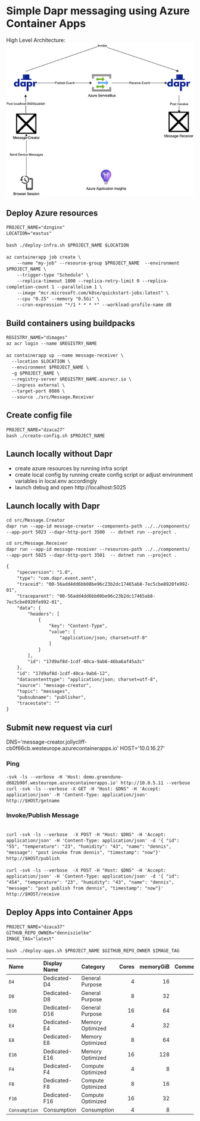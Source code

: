 # Simple Dapr messaging using Azure Container Apps



High Level Architecture:
![](/architecture.png)


## Deploy Azure resources

```
PROJECT_NAME="dznginx"
LOCATION="eastus"

bash ./deploy-infra.sh $PROJECT_NAME $LOCATION

az containerapp job create \
    --name "my-job" --resource-group $PROJECT_NAME  --environment $PROJECT_NAME \
    --trigger-type "Schedule" \
    --replica-timeout 1800 --replica-retry-limit 0 --replica-completion-count 1 --parallelism 1 \
    --image "mcr.microsoft.com/k8se/quickstart-jobs:latest" \
    --cpu "0.25" --memory "0.5Gi" \
    --cron-expression "*/1 * * * *" --workload-profile-name d8

```

## Build containers using buildpacks

```
REGISTRY_NAME="dimages"
az acr login --name $REGISTRY_NAME

az containerapp up --name message-receiver \
  --location $LOCATION \
  --environment $PROJECT_NAME \
  -g $PROJECT_NAME \
  --registry-server $REGISTRY_NAME.azurecr.io \
  --ingress external \
  --target-port 8080 \
  --source ./src/Message.Receiver

```

## Create config file
```
PROJECT_NAME="dzaca27"
bash ./create-config.sh $PROJECT_NAME
```

## Launch locally without Dapr
- create azure resources by running infra script 
- create local config by running create config script or adjust environment variables in local.env accordingly
- launch debug and open http://localhost:5025


## Launch locally with Dapr

```
cd src/Message.Creator
dapr run --app-id message-creator --components-path ../../components/ --app-port 5023 --dapr-http-port 3500  -- dotnet run --project .
```

```
cd src/Message.Receiver
dapr run --app-id message-receiver --resources-path ../../components/ --app-port 5025 --dapr-http-port 3501  -- dotnet run --project .
```

```
{
    "specversion": "1.0",
    "type": "com.dapr.event.sent",
    "traceid": "00-56add4dd6bb08be96c23b2dc17465ab8-7ec5cbe8920fe992-01",
    "traceparent": "00-56add4dd6bb08be96c23b2dc17465ab8-7ec5cbe8920fe992-01",
    "data": {
        "headers": [
            {
                "key": "Content-Type",
                "value": [
                    "application/json; charset=utf-8"
                ]
            }
        ],
        "id": "17d9af8d-1cdf-40ca-9ab6-46ba6af45a3c"
    },
    "id": "17d9af8d-1cdf-40ca-9ab6-12",
    "datacontenttype": "application/json; charset=utf-8",
    "source": "message-creator",
    "topic": "messages",
    "pubsubname": "publisher",
    "tracestate": ""
}
```

## Submit new request via curl

DNS='message-creator.jollycliff-cb0f66cb.westeurope.azurecontainerapps.io'
HOST='10.0.16.27'

### Ping

```
-svk -ls --verbose -H 'Host: demo.greendune-d682b90f.westeurope.azurecontainerapps.io' http://10.0.5.11 --verbose
curl -svk -ls --verbose -X GET -H "Host: $DNS" -H 'Accept: application/json' -H 'Content-Type: application/json'  http://$HOST/getname
```

### Invoke/Publish Message
```

curl -svk -ls --verbose  -X POST -H "Host: $DNS" -H 'Accept: application/json' -H 'Content-Type: application/json' -d '{ "id": "55", "temperature": "23", "humidity": "43", "name": "dennis", "message": "post invoke from dennis", "timestamp": "now"}' http://$HOST/publish

curl -svk -ls --verbose  -X POST -H "Host: $DNS" -H 'Accept: application/json' -H 'Content-Type: application/json' -d '{ "id": "454", "temperature": "23", "humidity": "43", "name": "dennis", "message": "post publish from dennis", "timestamp": "now"}' http://$HOST/receive

```

## Deploy Apps into Container Apps

```
PROJECT_NAME="dzaca37"
GITHUB_REPO_OWNER="denniszielke"
IMAGE_TAG="latest"

bash ./deploy-apps.sh $PROJECT_NAME $GITHUB_REPO_OWNER $IMAGE_TAG

```


| Name | Display Name | Category | Cores | memoryGiB | Comments |
|:--|:--|:--|--:|--:|:--|
| `D4` | Dedicated-D4 | General Purpose | 4 | 16 | |
| `D8` | Dedicated-D8 | General Purpose | 8 | 32 | |
| `D16` | Dedicated-D16 | General Purpose | 16 | 64 | |
| `E4` | Dedicated-E4 | Memory Optimized | 4 | 32 | |
| `E8` | Dedicated-E8 | Memory Optimized | 8 | 64 | |
| `E16` | Dedicated-E16 | Memory Optimized | 16 | 128 | |
| `F4` |  Dedicated-F4 | Compute Optimized | 4 | 8 | |
| `F8` |  Dedicated-F8 | Compute Optimized | 8 | 16 | |
| `F16` |  Dedicated-F16 | Compute Optimized | 16 | 32 | |
| `Consumption` | Consumption | Consumption | 4 | 8 | |

